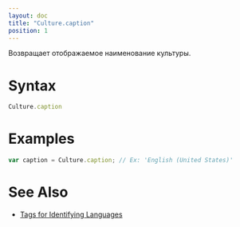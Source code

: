 ```yaml
---
layout: doc
title: "Culture.caption"
position: 1
---
```


Возвращает отображаемое наименование культуры.

# Syntax

```js
Culture.caption
```

# Examples

```js
var caption = Culture.caption; // Ex: 'English (United States)'
```

# See Also

* [Tags for Identifying Languages](http://tools.ietf.org/html/rfc5646)
